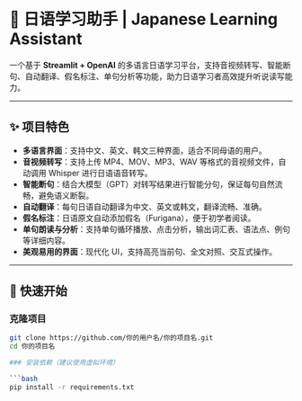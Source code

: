 # 🌸 日语学习助手 | Japanese Learning Assistant

一个基于 **Streamlit + OpenAI** 的多语言日语学习平台，支持音视频转写、智能断句、自动翻译、假名标注、单句分析等功能，助力日语学习者高效提升听说读写能力。

---

## ✨ 项目特色

- **多语言界面**：支持中文、英文、韩文三种界面，适合不同母语的用户。
- **音视频转写**：支持上传 MP4、MOV、MP3、WAV 等格式的音视频文件，自动调用 Whisper 进行日语语音转写。
- **智能断句**：结合大模型（GPT）对转写结果进行智能分句，保证每句自然流畅，避免语义断裂。
- **自动翻译**：每句日语自动翻译为中文、英文或韩文，翻译流畅、准确。
- **假名标注**：日语原文自动添加假名（Furigana），便于初学者阅读。
- **单句朗读与分析**：支持单句循环播放、点击分析，输出词汇表、语法点、例句等详细内容。
- **美观易用的界面**：现代化 UI，支持高亮当前句、全文对照、交互式操作。

---

## 🚀 快速开始

### 克隆项目

```bash
git clone https://github.com/你的用户名/你的项目名.git
cd 你的项目名

### 安装依赖（建议使用虚拟环境）

```bash
pip install -r requirements.txt

